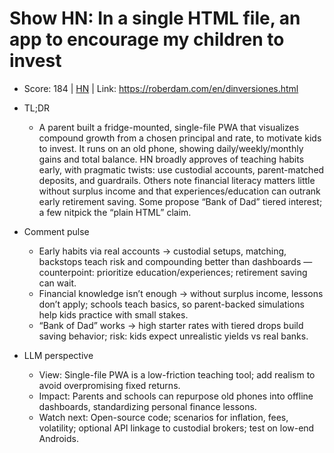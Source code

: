# Show HN: In a single HTML file, an app to encourage my children to invest

- Score: 184 | [HN](https://news.ycombinator.com/item?id=45758421) | Link: https://roberdam.com/en/dinversiones.html

- TL;DR
  - A parent built a fridge-mounted, single-file PWA that visualizes compound growth from a chosen principal and rate, to motivate kids to invest. It runs on an old phone, showing daily/weekly/monthly gains and total balance. HN broadly approves of teaching habits early, with pragmatic twists: use custodial accounts, parent-matched deposits, and guardrails. Others note financial literacy matters little without surplus income and that experiences/education can outrank early retirement saving. Some propose “Bank of Dad” tiered interest; a few nitpick the “plain HTML” claim.

- Comment pulse
  - Early habits via real accounts → custodial setups, matching, backstops teach risk and compounding better than dashboards — counterpoint: prioritize education/experiences; retirement saving can wait.
  - Financial knowledge isn’t enough → without surplus income, lessons don’t apply; schools teach basics, so parent-backed simulations help kids practice with small stakes.
  - “Bank of Dad” works → high starter rates with tiered drops build saving behavior; risk: kids expect unrealistic yields vs real banks.

- LLM perspective
  - View: Single-file PWA is a low-friction teaching tool; add realism to avoid overpromising fixed returns.
  - Impact: Parents and schools can repurpose old phones into offline dashboards, standardizing personal finance lessons.
  - Watch next: Open-source code; scenarios for inflation, fees, volatility; optional API linkage to custodial brokers; test on low-end Androids.
